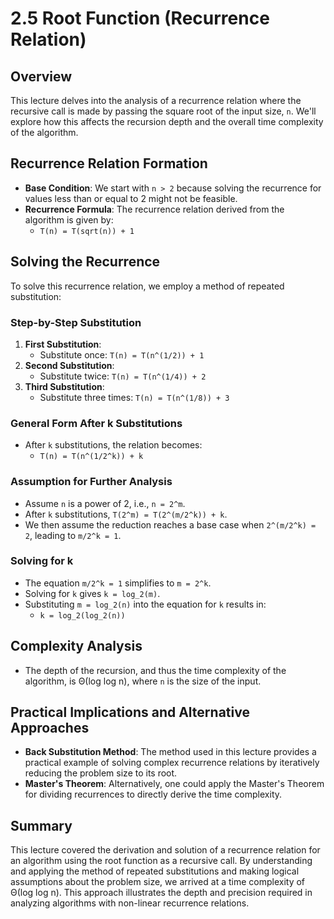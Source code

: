 # 2.5 Root Function (Recurrence Relation)

## Overview

This lecture delves into the analysis of a recurrence relation where the recursive call is made by passing the square root of the input size, `n`. We'll explore how this affects the recursion depth and the overall time complexity of the algorithm.

## Recurrence Relation Formation

- **Base Condition**: We start with `n > 2` because solving the recurrence for values less than or equal to 2 might not be feasible.
- **Recurrence Formula**: The recurrence relation derived from the algorithm is given by:
  - `T(n) = T(sqrt(n)) + 1`

## Solving the Recurrence

To solve this recurrence relation, we employ a method of repeated substitution:

### Step-by-Step Substitution

1. **First Substitution**:
   - Substitute once: `T(n) = T(n^(1/2)) + 1`
2. **Second Substitution**:
   - Substitute twice: `T(n) = T(n^(1/4)) + 2`
3. **Third Substitution**:
   - Substitute three times: `T(n) = T(n^(1/8)) + 3`

### General Form After k Substitutions

- After `k` substitutions, the relation becomes:
  - `T(n) = T(n^(1/2^k)) + k`

### Assumption for Further Analysis

- Assume `n` is a power of 2, i.e., `n = 2^m`.
- After `k` substitutions, `T(2^m) = T(2^(m/2^k)) + k`.
- We then assume the reduction reaches a base case when `2^(m/2^k) = 2`, leading to `m/2^k = 1`.

### Solving for k

- The equation `m/2^k = 1` simplifies to `m = 2^k`.
- Solving for `k` gives `k = log_2(m)`.
- Substituting `m = log_2(n)` into the equation for `k` results in:
  - `k = log_2(log_2(n))`

## Complexity Analysis

- The depth of the recursion, and thus the time complexity of the algorithm, is Θ(log log n), where `n` is the size of the input.

## Practical Implications and Alternative Approaches

- **Back Substitution Method**: The method used in this lecture provides a practical example of solving complex recurrence relations by iteratively reducing the problem size to its root.
- **Master's Theorem**: Alternatively, one could apply the Master's Theorem for dividing recurrences to directly derive the time complexity.

## Summary

This lecture covered the derivation and solution of a recurrence relation for an algorithm using the root function as a recursive call. By understanding and applying the method of repeated substitutions and making logical assumptions about the problem size, we arrived at a time complexity of Θ(log log n). This approach illustrates the depth and precision required in analyzing algorithms with non-linear recurrence relations.
